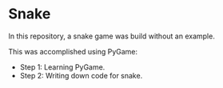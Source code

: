 # Snake

In this repository, a snake game was build without an example.

This was accomplished using PyGame:
* Step 1: Learning PyGame.
* Step 2: Writing down code for snake.
